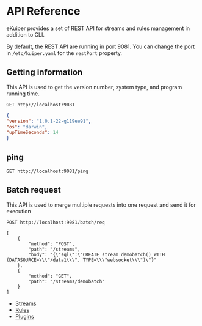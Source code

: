 # API Reference

eKuiper provides a set of REST API for streams and rules management in addition to CLI.

By default, the REST API are running in port 9081. You can change the port in `/etc/kuiper.yaml` for the `restPort` property.

## Getting information

This API is used to get the version number, system type, and program running time.

```shell
GET http://localhost:9081
```

```json
{
"version": "1.0.1-22-g119ee91",
"os": "darwin",
"upTimeSeconds": 14
}
```

## ping

```shell
GET http://localhost:9081/ping
```

## Batch request

This API is used to merge multiple requests into one request and send it for execution

```shell
POST http://localhost:9081/batch/req

[
    {
        "method": "POST",
        "path": "/streams",
        "body": "{\"sql\":\"CREATE stream demobatch() WITH (DATASOURCE=\\\"/data1\\\", TYPE=\\\"websocket\\\")\"}"
    },
    {
        "method": "GET",
        "path": "/streams/demobatch"
    }
]
```

- [Streams](streams.md)
- [Rules](rules.md)
- [Plugins](plugins.md)

